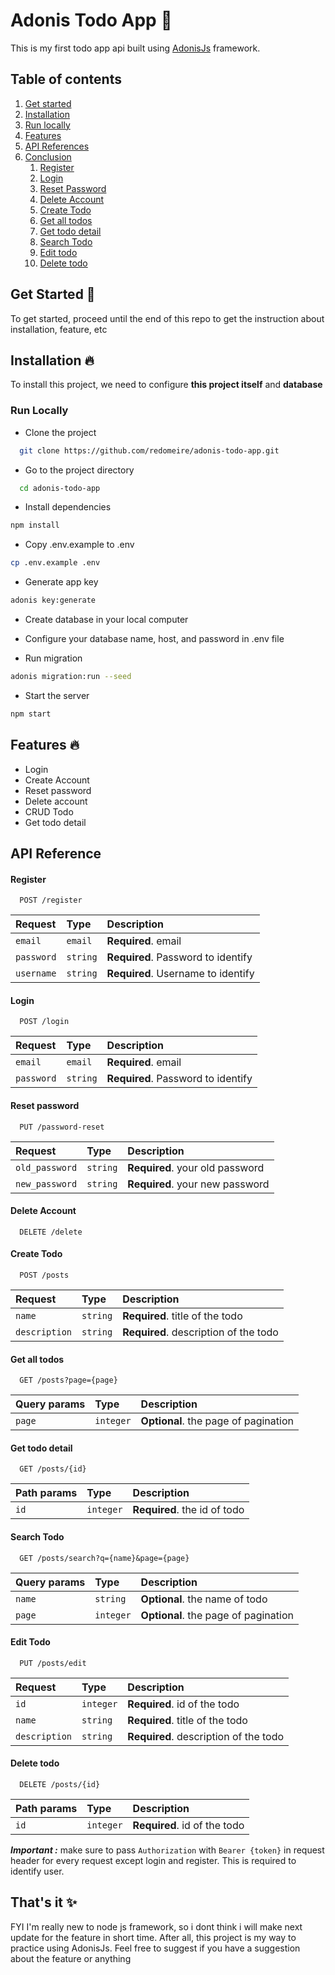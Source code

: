 

# Adonis Todo App 📝  
This is my first todo app api built using [AdonisJs](https://adonisjs.com/) framework. 

## Table of contents  
1. [Get started](#get-started-)  
2. [Installation](#installation-)  
3. [Run locally](#run-locally)  
4. [Features](#features-)  
5. [API References](#api-reference)  
6. [Conclusion](#thats-it-)  
    1. [Register](#register)
    2. [Login](#login)
    3. [Reset Password](#reset-password)
    4. [Delete Account](#delete-account)
    5. [Create Todo](#create-todo)
    6. [Get all todos](#get-all-todos)
    7. [Get todo detail](#get-todo-detail)
    8. [Search Todo](#search-todo)
    9. [Edit todo](#edit-todo)
    10. [Delete todo](#delete-todo)  

## Get Started 🚀 
To get started, proceed until the end of this repo to get the instruction about installation, feature, etc

## Installation 🔥  
To install this project, we need to configure **this project itself** and **database**

### Run Locally  
- Clone the project  

~~~bash  
  git clone https://github.com/redomeire/adonis-todo-app.git
~~~

- Go to the project directory  

~~~bash  
  cd adonis-todo-app
~~~

- Install dependencies  

~~~bash  
npm install
~~~

- Copy .env.example to .env

~~~bash  
cp .env.example .env
~~~

- Generate app key

~~~bash  
adonis key:generate
~~~

- Create database in your local computer

- Configure your database name, host, and password in .env file

- Run migration 

~~~bash  
adonis migration:run --seed
~~~

- Start the server  

~~~bash  
npm start
~~~   

## Features 🔥
- Login 
- Create Account
- Reset password
- Delete account
- CRUD Todo
- Get todo detail

## API Reference

#### Register 

```http
  POST /register
```  

| Request    | Type     | Description                        |
| :--------- | :------- | :--------------------------------- |
| `email`    | `email`  | **Required**. email                |
| `password` | `string` | **Required**. Password to identify |
| `username` | `string` | **Required**. Username to identify |

#### Login 

```http
  POST /login
```  

| Request    | Type     | Description                        |
| :--------- | :------- | :--------------------------------- |
| `email`    | `email`  | **Required**. email                |
| `password` | `string` | **Required**. Password to identify |

#### Reset password

```http
  PUT /password-reset
```  

| Request        | Type     | Description                     |
| :---------     | :------- | :-------------------------------|
| `old_password` | `string` | **Required**. your old password |
| `new_password` | `string` | **Required**. your new password |

#### Delete Account

```http
  DELETE /delete
```  

#### Create Todo

```http
  POST /posts
```  

| Request       | Type     | Description                           |
| :---------    | :------- | :------------------------------------ |
| `name`        | `string` | **Required**. title of the todo       |
| `description` | `string` | **Required**. description of the todo |

#### Get all todos

```http
  GET /posts?page={page}
```  

| Query params  | Type      | Description                           |
| :------------ | :-------- | :------------------------------------ |
| `page`        | `integer` | **Optional**. the page of pagination  |

#### Get todo detail

```http
  GET /posts/{id}
```  

| Path params   | Type      | Description                  |
| :------------ | :-------- | :--------------------------- |
| `id`          | `integer` | **Required**. the id of todo |

#### Search Todo

```http
  GET /posts/search?q={name}&page={page}
```  

| Query params  | Type       | Description                          |
| :------------ | :--------  | :---------------------------         |
| `name`        | `string`   | **Optional**. the name of todo       |
| `page`        | `integer`  | **Optional**. the page of pagination |

#### Edit Todo

```http
  PUT /posts/edit
```  

| Request       | Type      | Description                           |
| :---------    | :-------  | :------------------------------------ |
| `id`          | `integer` | **Required**. id of the todo          |
| `name`        | `string`  | **Required**. title of the todo       |
| `description` | `string`  | **Required**. description of the todo |

#### Delete todo

```http
  DELETE /posts/{id}
```  

| Path params   | Type      | Description                           |
| :---------    | :-------  | :------------------------------------ |
| `id`          | `integer` | **Required**. id of the todo          |

**_Important :_** make sure to pass `Authorization` with `Bearer {token}` in request header for every request except login and register. This is required to identify user.
    
## That's it ✨  
FYI I'm really new to node js framework, so i dont think i will make next update for the feature in short time. After all, this project is my way to practice using AdonisJs. Feel free to suggest if you have a suggestion about the feature or anything
